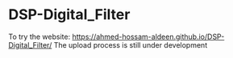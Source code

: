 # DSP-Digital_Filter
To try the website: https://ahmed-hossam-aldeen.github.io/DSP-Digital_Filter/
The upload process is still under development
